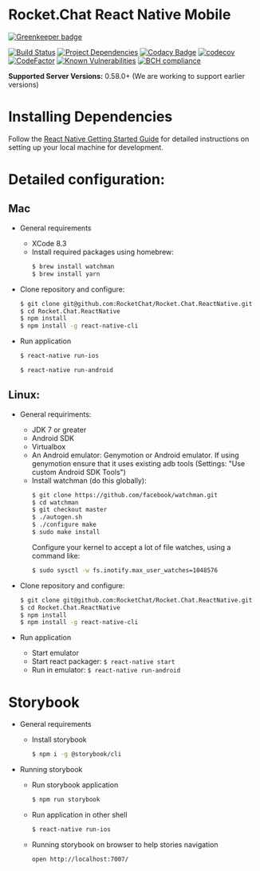 # Rocket.Chat React Native Mobile

[![Greenkeeper badge](https://badges.greenkeeper.io/RocketChat/Rocket.Chat.ReactNative.svg)](https://greenkeeper.io/)

[![Build Status](https://img.shields.io/travis/RocketChat/Rocket.Chat.ReactNative/master.svg)](https://travis-ci.org/RocketChat/Rocket.Chat.ReactNative)
[![Project Dependencies](https://david-dm.org/RocketChat/Rocket.Chat.ReactNative.svg)](https://david-dm.org/RocketChat/Rocket.Chat.ReactNative)
[![Codacy Badge](https://api.codacy.com/project/badge/Grade/bb15e2392a71473ea59d3f634f35c54e)](https://www.codacy.com/app/RocketChat/Rocket.Chat.ReactNative?utm_source=github.com&utm_medium=referral&utm_content=RocketChat/Rocket.Chat.ReactNative&utm_campaign=badger)
[![codecov](https://codecov.io/gh/RocketChat/Rocket.Chat.ReactNative/branch/master/graph/badge.svg)](https://codecov.io/gh/RocketChat/Rocket.Chat.ReactNative)
[![CodeFactor](https://www.codefactor.io/repository/github/rocketchat/rocket.chat.reactnative/badge)](https://www.codefactor.io/repository/github/rocketchat/rocket.chat.reactnative)
[![Known Vulnerabilities](https://snyk.io/test/github/rocketchat/rocket.chat.reactnative/badge.svg)](https://snyk.io/test/github/rocketchat/rocket.chat.reactnative)
[![BCH compliance](https://bettercodehub.com/edge/badge/RocketChat/Rocket.Chat.ReactNative?branch=master)](https://bettercodehub.com/)

**Supported Server Versions:** 0.58.0+ (We are working to support earlier versions)

# Installing Dependencies

Follow the [React Native Getting Started Guide](https://facebook.github.io/react-native/docs/getting-started.html) for detailed instructions on setting up your local machine for development.

# Detailed configuration:

## Mac

- General requirements

    - XCode 8.3
    - Install required packages using homebrew:
      ```bash
      $ brew install watchman
      $ brew install yarn
      ```

- Clone repository and configure:
    ```bash
    $ git clone git@github.com:RocketChat/Rocket.Chat.ReactNative.git
    $ cd Rocket.Chat.ReactNative
    $ npm install
    $ npm install -g react-native-cli
    ```

- Run application
    ```bash
    $ react-native run-ios
    ```
    ```bash
    $ react-native run-android
    ```

## Linux:

- General requiriments:

  - JDK 7 or greater
  - Android SDK
  - Virtualbox
  - An Android emulator: Genymotion or Android emulator. If using genymotion ensure that it uses existing adb tools (Settings: "Use custom Android SDK Tools")
  - Install watchman (do this globally):
      ```bash
      $ git clone https://github.com/facebook/watchman.git
      $ cd watchman
      $ git checkout master
      $ ./autogen.sh
      $ ./configure make
      $ sudo make install
      ```
      Configure your kernel to accept a lot of file watches, using a command like:
      ```bash
      $ sudo sysctl -w fs.inotify.max_user_watches=1048576
      ```

- Clone repository and configure:
    ```bash
    $ git clone git@github.com:RocketChat/Rocket.Chat.ReactNative.git
    $ cd Rocket.Chat.ReactNative
    $ npm install
    $ npm install -g react-native-cli
    ```

- Run application
  - Start emulator
  - Start react packager: `$ react-native start`
  - Run in emulator: `$ react-native run-android`

# Storybook
- General requirements
    - Install storybook
        ```bash
        $ npm i -g @storybook/cli
        ```

- Running storybook
    - Run storybook application
        ```bash
        $ npm run storybook
        ```
    - Run application in other shell
        ```bash
        $ react-native run-ios
        ```
    - Running storybook on browser to help stories navigation
        ```
        open http://localhost:7007/
        ```
